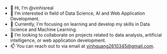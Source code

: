 - 👋 Hi, I’m @vinhisreal
- 👀 I’m interested in field of Data Science, AI and Web Application Development.
- 🌱 Currently, I'm focusing on learning and develop my skills in Data Science and Machine Learning.
- 💞️ I’m looking to collaborate on projects related to data analysis, artificial intelligence, or web application development.
- 📫 You can reach out to via email at vinhquang2610345@gmail.com.

<!---
vinhisreal/vinhisreal is a ✨ special ✨ repository because its `README.md` (this file) appears on your GitHub profile.
You can click the Preview link to take a look at your changes.
--->
